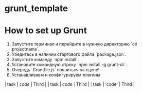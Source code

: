 grunt_template
==============

# How to set up Grunt

1. Запустите терминал и перейдите в нужную директорию ´cd projectname´.
2. Убедитесь в наличии стартового файла ´package.json´.
3. Запустите команду ´npm install´.
4. Установите командную строку ´npm install -g grunt-cli´.
5. Очередь ´Gruntfile.js´ появиться на сцене!
6. Устанавливаем и конфигурируем плагины 

| task  | *code* | Third |
| task  | *code* | Third |
| task  | 'code' | Third |


<!-- <ul>
              <li>
                <div class="plugin-item">
                  <h3>load-grunt-tasks</h3>
                  <p><code>npm install --save-dev load-grunt-tasks</code></p>
                  <p>Не паримся с подгрузкой заданий</p>
                  <p>Прописываем <code>require('load-grunt-tasks')(grunt);</code> вместо <code>grunt.loadNpmTasks('grunt-task')</code> в <strong>Gruntfile.js</strong></p>
                </div>
              </li>
              <li>
                <div class="plugin-item">
                npm install grunt-contrib-concat --save-dev
                  <h3>Concat</h3>
                  <p><code>npm install grunt-contrib-concat --save-dev</code></p>
                  <p>собирает все файлы в один</p>
                  <p>Пропиши <code>'concat'</code> в задания</p>
                </div>
              </li>
              <li>
                <div class="plugin-item">
                  <h3>Uglify</h3>
                  <p><code>npm install grunt-contrib-uglify --save-dev</code></p>
                  <p>Сжать js</p>
                  <p>Пропиши <code>'uglify'</code> в задания</p>
                </div>
              </li>
              <li>
                <div class="plugin-item">
                  <h3>JShint</h3>
                  <p><code>npm install grunt-contrib-jshint --save-dev</code></p>
                  <p>Заставляет тебя плакать, глядя на код</p>
                  <p>Пропиши <code>grunt jshint</code> в терминале</p>
                </div>
              </li>
              <li>
                <div class="plugin-item">
                  <h3>Imagemin</h3>
                  <p><code>npm install grunt-contrib-imagemin --save-dev</code></p>
                  <p>Ужимает картинки</p>
                  <p>Вызов <code>'imagemin'</code> в терминале</p>
                </div>
              </li>
              <li>
                <div class="plugin-item">
                  <h3>Watch</h3>
                  <p><code>npm install grunt-contrib-watch --save-dev</code></p>
                  <p>Описание</p>
                  <p>Пропиши <code>'код'</code> в задания</p>
                </div>
              </li>
              <li>
                <div class="plugin-item">
                  <h3>Less</h3>
                  <p><code>npm install grunt-contrib-less --save-dev</code></p>
                  <p>Описание</p>
                  <p>Пропиши <code>'код'</code> в задания</p>
                </div>
              </li>
              <li>
                <div class="plugin-item">
                  <h3>Autoprefixer</h3>
                  <p><code>npm install grunt-autoprefixer --save-dev</code></p>
                  <p>Префиксы на css</p>
                  <p>Иногда обновляй базу префиксов <code>npm update caniuse-db</code></p>
                </div>
              </li>
              <li>
                <div class="plugin-item">
                  <h3>CSS-min</h3>
                  <p><code>npm install grunt-contrib-cssmin --save-dev</code></p>
                  <p>Минификация Css</p>
                  <p>Пропиши <code>'код'</code> в задания</p>
                </div>
              </li>
              <li>
                <div class="plugin-item">
                  <h3>Заголовок</h3>
                  <p><code>plugin</code></p>
                  <p>Описание</p>
                  <p>Пропиши <code>'код'</code> в задания</p>
                </div>
              </li> -->